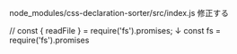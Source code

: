 node_modules/css-declaration-sorter/src/index.js
修正する

// const { readFile } = require('fs').promises;
↓
const fs = require('fs').promises
